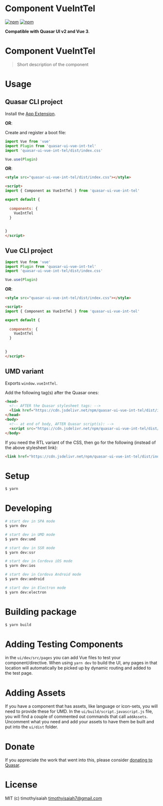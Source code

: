 # Component VueIntTel

[![npm](https://img.shields.io/npm/v/quasar-ui-vue-int-tel.svg?label=quasar-ui-vue-int-tel)](https://www.npmjs.com/package/quasar-ui-vue-int-tel)
[![npm](https://img.shields.io/npm/dt/quasar-ui-vue-int-tel.svg)](https://www.npmjs.com/package/quasar-ui-vue-int-tel)

**Compatible with Quasar UI v2 and Vue 3**.


# Component VueIntTel
> Short description of the component




# Usage

## Quasar CLI project


Install the [App Extension](../app-extension).

**OR**:


Create and register a boot file:

```js
import Vue from 'vue'
import Plugin from 'quasar-ui-vue-int-tel'
import 'quasar-ui-vue-int-tel/dist/index.css'

Vue.use(Plugin)
```

**OR**:

```html
<style src="quasar-ui-vue-int-tel/dist/index.css"></style>

<script>
import { Component as VueIntTel } from 'quasar-ui-vue-int-tel'

export default {
  
  components: {
    VueIntTel
  }
  
  
}
</script>
```

## Vue CLI project

```js
import Vue from 'vue'
import Plugin from 'quasar-ui-vue-int-tel'
import 'quasar-ui-vue-int-tel/dist/index.css'

Vue.use(Plugin)
```

**OR**:

```html
<style src="quasar-ui-vue-int-tel/dist/index.css"></style>

<script>
import { Component as VueIntTel } from 'quasar-ui-vue-int-tel'

export default {
  
  components: {
    VueIntTel
  }
  
  
}
</script>
```

## UMD variant

Exports `window.vueIntTel`.

Add the following tag(s) after the Quasar ones:

```html
<head>
  <!-- AFTER the Quasar stylesheet tags: -->
  <link href="https://cdn.jsdelivr.net/npm/quasar-ui-vue-int-tel/dist/index.min.css" rel="stylesheet" type="text/css">
</head>
<body>
  <!-- at end of body, AFTER Quasar script(s): -->
  <script src="https://cdn.jsdelivr.net/npm/quasar-ui-vue-int-tel/dist/index.umd.min.js"></script>
</body>
```
If you need the RTL variant of the CSS, then go for the following (instead of the above stylesheet link):
```html
<link href="https://cdn.jsdelivr.net/npm/quasar-ui-vue-int-tel/dist/index.rtl.min.css" rel="stylesheet" type="text/css">
```

# Setup
```bash
$ yarn
```

# Developing
```bash
# start dev in SPA mode
$ yarn dev

# start dev in UMD mode
$ yarn dev:umd

# start dev in SSR mode
$ yarn dev:ssr

# start dev in Cordova iOS mode
$ yarn dev:ios

# start dev in Cordova Android mode
$ yarn dev:android

# start dev in Electron mode
$ yarn dev:electron
```

# Building package
```bash
$ yarn build
```

# Adding Testing Components
in the `ui/dev/src/pages` you can add Vue files to test your component/directive. When using `yarn dev` to build the UI, any pages in that location will automatically be picked up by dynamic routing and added to the test page.

# Adding Assets
If you have a component that has assets, like language or icon-sets, you will need to provide these for UMD. In the `ui/build/script.javascript.js` file, you will find a couple of commented out commands that call `addAssets`. Uncomment what you need and add your assets to have them be built and put into the `ui/dist` folder.

# Donate
If you appreciate the work that went into this, please consider [donating to Quasar](https://donate.quasar.dev).

# License
MIT (c) timothyisaiah <timothyisaiah7@gmail.com>
